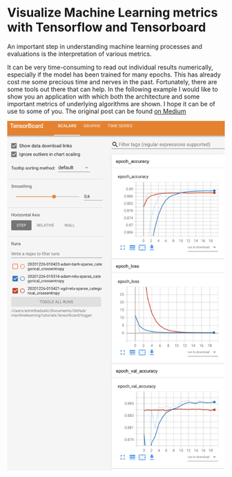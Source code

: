 # Visualize Machine Learning metrics with Tensorflow and Tensorboard

An important step in understanding machine learning processes and evaluations is the interpretation of various metrics.

It can be very time-consuming to read out individual results numerically, especially if the model has been trained for many epochs. 
This has already cost me some precious time and nerves in the past. Fortunately, there are some tools out there that can help. 
In the following example I would like to show you an application with which both the architecture and some important metrics of underlying algorithms are shown. 
I hope it can be of use to some of you.
The original post can be found [on Medium](https://ahadzalic.medium.com/visualize-machine-learning-metrics-with-tensorflow-and-tensorboard-6928db082830)

![example](https://github.com/hadze/machinelearning/blob/master/tutorials/tensorboard/doc/results.png)

